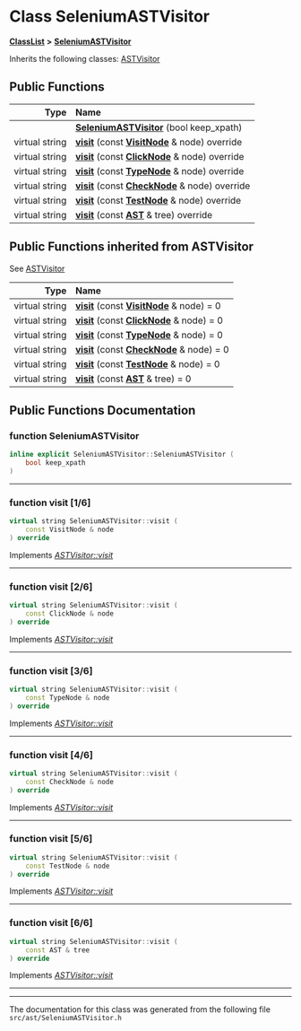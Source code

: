 

# Class SeleniumASTVisitor



[**ClassList**](annotated.md) **>** [**SeleniumASTVisitor**](classSeleniumASTVisitor.md)








Inherits the following classes: [ASTVisitor](classASTVisitor.md)






















































## Public Functions

| Type | Name |
| ---: | :--- |
|   | [**SeleniumASTVisitor**](#function-seleniumastvisitor) (bool keep\_xpath) <br> |
| virtual string | [**visit**](#function-visit-16) (const [**VisitNode**](classVisitNode.md) & node) override<br> |
| virtual string | [**visit**](#function-visit-26) (const [**ClickNode**](classClickNode.md) & node) override<br> |
| virtual string | [**visit**](#function-visit-36) (const [**TypeNode**](classTypeNode.md) & node) override<br> |
| virtual string | [**visit**](#function-visit-46) (const [**CheckNode**](classCheckNode.md) & node) override<br> |
| virtual string | [**visit**](#function-visit-56) (const [**TestNode**](classTestNode.md) & node) override<br> |
| virtual string | [**visit**](#function-visit-66) (const [**AST**](classAST.md) & tree) override<br> |


## Public Functions inherited from ASTVisitor

See [ASTVisitor](classASTVisitor.md)

| Type | Name |
| ---: | :--- |
| virtual string | [**visit**](classASTVisitor.md#function-visit-16) (const [**VisitNode**](classVisitNode.md) & node) = 0<br> |
| virtual string | [**visit**](classASTVisitor.md#function-visit-26) (const [**ClickNode**](classClickNode.md) & node) = 0<br> |
| virtual string | [**visit**](classASTVisitor.md#function-visit-36) (const [**TypeNode**](classTypeNode.md) & node) = 0<br> |
| virtual string | [**visit**](classASTVisitor.md#function-visit-46) (const [**CheckNode**](classCheckNode.md) & node) = 0<br> |
| virtual string | [**visit**](classASTVisitor.md#function-visit-56) (const [**TestNode**](classTestNode.md) & node) = 0<br> |
| virtual string | [**visit**](classASTVisitor.md#function-visit-66) (const [**AST**](classAST.md) & tree) = 0<br> |






















































## Public Functions Documentation




### function SeleniumASTVisitor 

```C++
inline explicit SeleniumASTVisitor::SeleniumASTVisitor (
    bool keep_xpath
) 
```




<hr>



### function visit [1/6]

```C++
virtual string SeleniumASTVisitor::visit (
    const VisitNode & node
) override
```



Implements [*ASTVisitor::visit*](classASTVisitor.md#function-visit-16)


<hr>



### function visit [2/6]

```C++
virtual string SeleniumASTVisitor::visit (
    const ClickNode & node
) override
```



Implements [*ASTVisitor::visit*](classASTVisitor.md#function-visit-26)


<hr>



### function visit [3/6]

```C++
virtual string SeleniumASTVisitor::visit (
    const TypeNode & node
) override
```



Implements [*ASTVisitor::visit*](classASTVisitor.md#function-visit-36)


<hr>



### function visit [4/6]

```C++
virtual string SeleniumASTVisitor::visit (
    const CheckNode & node
) override
```



Implements [*ASTVisitor::visit*](classASTVisitor.md#function-visit-46)


<hr>



### function visit [5/6]

```C++
virtual string SeleniumASTVisitor::visit (
    const TestNode & node
) override
```



Implements [*ASTVisitor::visit*](classASTVisitor.md#function-visit-56)


<hr>



### function visit [6/6]

```C++
virtual string SeleniumASTVisitor::visit (
    const AST & tree
) override
```



Implements [*ASTVisitor::visit*](classASTVisitor.md#function-visit-66)


<hr>

------------------------------
The documentation for this class was generated from the following file `src/ast/SeleniumASTVisitor.h`

